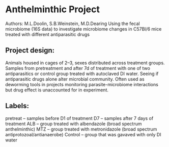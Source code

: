 # Anthelminthic Project
Authors: M.L.Doolin, S.B.Weinstein, M.D.Dearing
Using the fecal microbiome (16S data) to investigate microbiome changes in C57Bl/6 mice treated with different antiparasitic drugs

## Project design:
Animals housed in cages of 2–3, sexes distributed across treatment groups. Samples from pretreatment and after 7d of treatment with one of two antiparasitics or control group treated with autoclaved DI water. Seeing if antiparasitic drugs alone alter microbial community. Often used as deworming tools in projects monitoring parasite-microbiome interactions but drug effect is unaccounted for in experiment. 

## Labels:
pretreat – samples before D1 of treatment
D7 – samples after 7 days of treatment
ALB – group treated with albendazole (broad spectrum anthelminthic)
MTZ – group treated with metronidazole (broad spectrum antiprotozoal/antianaerobe)
Control – group that was gavaved with only DI water
